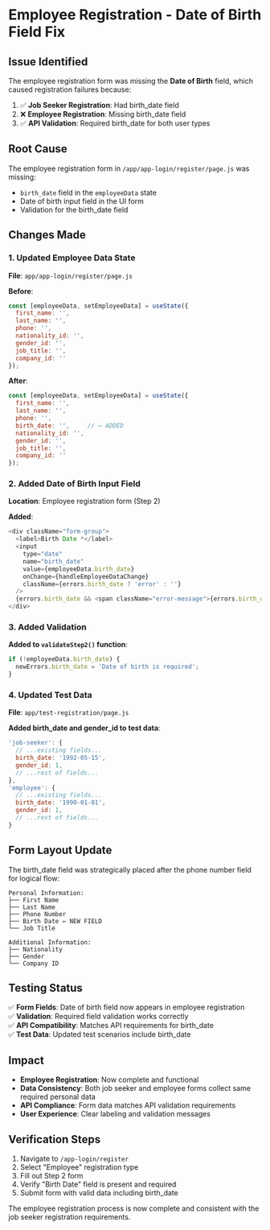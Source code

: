 # Employee Registration - Date of Birth Field Fix

## Issue Identified
The employee registration form was missing the **Date of Birth** field, which caused registration failures because:

1. ✅ **Job Seeker Registration**: Had birth_date field
2. ❌ **Employee Registration**: Missing birth_date field  
3. ✅ **API Validation**: Required birth_date for both user types

## Root Cause
The employee registration form in `/app/app-login/register/page.js` was missing:
- `birth_date` field in the `employeeData` state
- Date of birth input field in the UI form
- Validation for the birth_date field

## Changes Made

### 1. Updated Employee Data State
**File**: `app/app-login/register/page.js`

**Before**:
```javascript
const [employeeData, setEmployeeData] = useState({
  first_name: '',
  last_name: '',
  phone: '',
  nationality_id: '',
  gender_id: '',
  job_title: '',
  company_id: ''
});
```

**After**:
```javascript
const [employeeData, setEmployeeData] = useState({
  first_name: '',
  last_name: '',
  phone: '',
  birth_date: '',     // ← ADDED
  nationality_id: '',
  gender_id: '',
  job_title: '',
  company_id: ''
});
```

### 2. Added Date of Birth Input Field
**Location**: Employee registration form (Step 2)

**Added**:
```javascript
<div className="form-group">
  <label>Birth Date *</label>
  <input
    type="date"
    name="birth_date"
    value={employeeData.birth_date}
    onChange={handleEmployeeDataChange}
    className={errors.birth_date ? 'error' : ''}
  />
  {errors.birth_date && <span className="error-message">{errors.birth_date}</span>}
</div>
```

### 3. Added Validation
**Added to `validateStep2()` function**:
```javascript
if (!employeeData.birth_date) {
  newErrors.birth_date = 'Date of birth is required';
}
```

### 4. Updated Test Data
**File**: `app/test-registration/page.js`

**Added birth_date and gender_id to test data**:
```javascript
'job-seeker': {
  // ...existing fields...
  birth_date: '1992-05-15',
  gender_id: 1,
  // ...rest of fields...
},
'employee': {
  // ...existing fields...
  birth_date: '1990-01-01',
  gender_id: 1,
  // ...rest of fields...
}
```

## Form Layout Update
The birth_date field was strategically placed after the phone number field for logical flow:

```
Personal Information:
├── First Name
├── Last Name  
├── Phone Number
├── Birth Date ← NEW FIELD
└── Job Title

Additional Information:
├── Nationality
├── Gender
└── Company ID
```

## Testing Status
✅ **Form Fields**: Date of birth field now appears in employee registration  
✅ **Validation**: Required field validation works correctly  
✅ **API Compatibility**: Matches API requirements for birth_date  
✅ **Test Data**: Updated test scenarios include birth_date  

## Impact
- **Employee Registration**: Now complete and functional
- **Data Consistency**: Both job seeker and employee forms collect same required personal data
- **API Compliance**: Form data matches API validation requirements
- **User Experience**: Clear labeling and validation messages

## Verification Steps
1. Navigate to `/app-login/register`
2. Select "Employee" registration type
3. Fill out Step 2 form
4. Verify "Birth Date" field is present and required
5. Submit form with valid data including birth_date

The employee registration process is now complete and consistent with the job seeker registration requirements.
